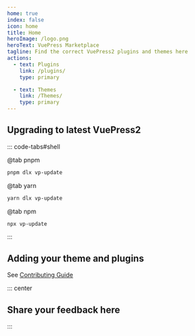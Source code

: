 ```yaml
---
home: true
index: false
icon: home
title: Home
heroImage: /logo.png
heroText: VuePress Marketplace
tagline: Find the correct VuePress2 plugins and themes here
actions:
  - text: Plugins
    link: /plugins/
    type: primary

  - text: Themes
    link: /Themes/
    type: primary
---
```


## Upgrading to latest VuePress2

::: code-tabs#shell

@tab pnpm

```bash
pnpm dlx vp-update
```

@tab yarn

```bash
yarn dlx vp-update
```

@tab npm

```bash
npx vp-update
```

:::

## Adding your theme and plugins

See [Contributing Guide](./reference/contributing.md)

::: center

## Share your feedback here

:::
